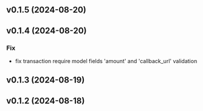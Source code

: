 ## v0.1.5 (2024-08-20)

## v0.1.4 (2024-08-20)

### Fix

- fix transaction require model fields 'amount' and 'callback_url' validation

## v0.1.3 (2024-08-19)

## v0.1.2 (2024-08-18)
